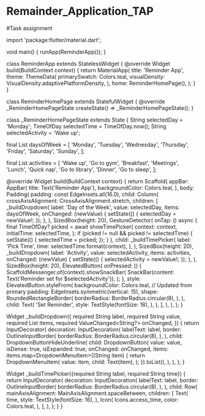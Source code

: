 # Remainder_Application_TAP
#Task assignment



import 'package:flutter/material.dart';

void main() {
  runApp(ReminderApp());
}

class ReminderApp extends StatelessWidget {
  @override
  Widget build(BuildContext context) {
    return MaterialApp(
      title: 'Reminder App',
      theme: ThemeData(
        primarySwatch: Colors.teal,
        visualDensity: VisualDensity.adaptivePlatformDensity,
      ),
      home: ReminderHomePage(),
    );
  }
}

class ReminderHomePage extends StatefulWidget {
  @override
  _ReminderHomePageState createState() => _ReminderHomePageState();
}

class _ReminderHomePageState extends State<ReminderHomePage> {
  String selectedDay = 'Monday';
  TimeOfDay selectedTime = TimeOfDay.now();
  String selectedActivity = 'Wake up';

  final List<String> daysOfWeek = [
    'Monday',
    'Tuesday',
    'Wednesday',
    'Thursday',
    'Friday',
    'Saturday',
    'Sunday',
  ];

  final List<String> activities = [
    'Wake up',
    'Go to gym',
    'Breakfast',
    'Meetings',
    'Lunch',
    'Quick nap',
    'Go to library',
    'Dinner',
    'Go to sleep',
  ];

  @override
  Widget build(BuildContext context) {
    return Scaffold(
      appBar: AppBar(
        title: Text('Reminder App'),
        backgroundColor: Colors.teal,
      ),
      body: Padding(
        padding: const EdgeInsets.all(16.0),
        child: Column(
          crossAxisAlignment: CrossAxisAlignment.stretch,
          children: [
            _buildDropdown(
              label: 'Day of the Week',
              value: selectedDay,
              items: daysOfWeek,
              onChanged: (newValue) {
                setState(() {
                  selectedDay = newValue!;
                });
              },
            ),
            SizedBox(height: 20),
            GestureDetector(
              onTap: () async {
                final TimeOfDay? picked = await showTimePicker(
                  context: context,
                  initialTime: selectedTime,
                );
                if (picked != null && picked != selectedTime) {
                  setState(() {
                    selectedTime = picked;
                  });
                }
              },
              child: _buildTimePicker(
                label: 'Pick Time',
                time: selectedTime.format(context),
              ),
            ),
            SizedBox(height: 20),
            _buildDropdown(
              label: 'Activity',
              value: selectedActivity,
              items: activities,
              onChanged: (newValue) {
                setState(() {
                  selectedActivity = newValue!;
                });
              },
            ),
            SizedBox(height: 20),
            ElevatedButton(
              onPressed: () {
                ScaffoldMessenger.of(context).showSnackBar(
                  SnackBar(content: Text('Reminder set for $selectedActivity')),
                );
              },
              style: ElevatedButton.styleFrom(
                backgroundColor: Colors.teal, // Updated from primary
                padding: EdgeInsets.symmetric(vertical: 15),
                shape: RoundedRectangleBorder(
                  borderRadius: BorderRadius.circular(8),
                ),
              ),
              child: Text(
                'Set Reminder',
                style: TextStyle(fontSize: 18),
              ),
            ),
          ],
        ),
      ),
    );
  }

  Widget _buildDropdown({
    required String label,
    required String value,
    required List<String> items,
    required ValueChanged<String?> onChanged,
  }) {
    return InputDecorator(
      decoration: InputDecoration(
        labelText: label,
        border: OutlineInputBorder(
          borderRadius: BorderRadius.circular(8),
        ),
      ),
      child: DropdownButtonHideUnderline(
        child: DropdownButton<String>(
          value: value,
          isDense: true,
          isExpanded: true,
          onChanged: onChanged,
          items: items.map<DropdownMenuItem<String>>((String item) {
            return DropdownMenuItem<String>(
              value: item,
              child: Text(item),
            );
          }).toList(),
        ),
      ),
    );
  }

  Widget _buildTimePicker({required String label, required String time}) {
    return InputDecorator(
      decoration: InputDecoration(
        labelText: label,
        border: OutlineInputBorder(
          borderRadius: BorderRadius.circular(8),
        ),
      ),
      child: Row(
        mainAxisAlignment: MainAxisAlignment.spaceBetween,
        children: [
          Text(
            time,
            style: TextStyle(fontSize: 16),
          ),
          Icon(
            Icons.access_time,
            color: Colors.teal,
          ),
        ],
      ),
    );
  }
}
